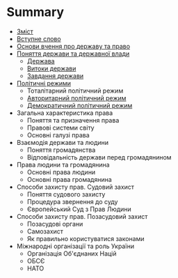 # Summary

* [Зміст](README.md)
* [Вступне слово](vstupne_slovo.md)
* [Основи вчення про державу та право](osnovi_vchennya_pro_derjavu_ta_pravo.md)
* [Поняття держави та державної влади](chapter1.md)
   * [Держава](derzhava.md)
   * [Витоки держави](vitoki_derzhavi.md)
   * [Завдання держави](zavdannya_derzhavi.md)
* [Політичні режими](poltichnrezhimi.md)
   * Тоталітарний політичний режим
   * [Авторитарний політичний режим](avtoritarnii_poltichnii_rezhim.md)
   * [Демократичний політичний режим](demokratichnii_poltichnii_rezhim.md)
* Загальна характеристика права
   * Поняття та призначення права
   * Правові системи світу
   * Основні галузі права
* Взаємодія держави та людини
   * Поняття громадянства
   * Відповідальність держави перед громадянином
* Права людини та громадянина
   * Основні права людини
   * Основні права громадянина
* Способи захисту прав. Судовий захист
   * Поняття судового захисту
   * Процедура звернення до суду
   * Європейський Суд з Прав Людини
* Способи захисту прав. Позасудовий захист
   * Позасудові органи
   * Самозахист
   * Як правильно користуватися законами
* Міжнародні організації та роль України
   * Організація Об'єднаних Націй
   * ОБСЄ
   * НАТО

